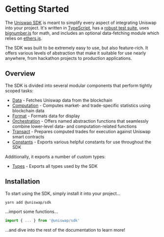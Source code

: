 # Getting Started

The [Uniswap SDK](https://github.com/Uniswap/uniswap-sdk) is meant to simplify every aspect of integrating Uniswap into your project. It's written in [TypeScript](https://www.typescriptlang.org), has a [robust test suite](https://github.com/Uniswap/uniswap-sdk/tree/master/src/__tests__), uses [bignumber.js](https://github.com/MikeMcl/bignumber.js) for math, and includes an optional data-fetching module which relies on [ethers.js](https://github.com/ethers-io/ethers.js/).

The SDK was built to be extremely easy to use, but also feature-rich. It offers various levels of abstraction that make it suitable for use nearly anywhere, from hackathon projects to production applications.

## Overview

The SDK is divided into several modular components that perform tightly scoped tasks:

* [Data](data.md) - Fetches Uniswap data from the blockchain
* [Computation](computation.md) - Computes market- and trade-specific statistics using blockchain data
* [Format](format.md) - Formats data for display
* [Orchestration](orchestration.md) - Offers named abstraction functions that seamlessly combine lower-level data- and computation-related functions
* [Transact](transact.md) - Prepares computed trades for execution against Uniswap smart contracts
* [Constants](constants.md) - Exports various helpful constants for use throughout the SDK

Additionally, it exports a number of custom types:

* [Types](types.md) - Exports all types used by the SDK

## Installation

To start using the SDK, simply install it into your project...

```bash
yarn add @uniswap/sdk
```

...import some functions...

```javascript
import { ... } from '@uniswap/sdk'
```

...and dive into the rest of the documentation to learn more!
